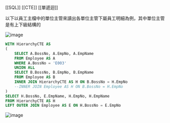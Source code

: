 [[SQL]] [[CTE]] [[單遞迴]]

以下以員工主檔中的單位主管來讀出各單位主管下屬員工明細為例，其中單位主管是有上下級結構的

![image](https://hackmd.io/_uploads/rkM5Dw4b1g.png)

```SQL
WITH HierarchyCTE AS
(
	SELECT A.BossNo, A.EmpNo, A.EmpName
	FROM Employee AS A
	WHERE A.BossNo = 'E003'
	UNION ALL
	SELECT B.BossNo, B.EmpNo, B.EmpName
	FROM Employee AS B
	INNER JOIN HierarchyCTE AS H ON B.BossNo = H.EmpNo
	--INNER JOIN Employee AS H ON B.BossNo = H.EmpNo
)
SELECT H.BossNo, E.EmpName, H.EmpNo, H.EmpName
FROM HierarchyCTE AS H
LEFT OUTER JOIN Employee AS E ON H.BossNo = E.EmpNo
```

![image](https://hackmd.io/_uploads/r1iWv_NZ1x.png)